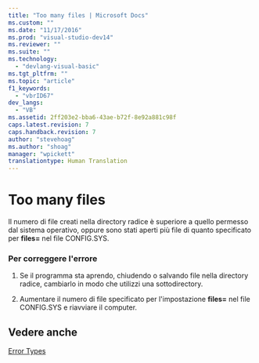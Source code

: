 ```yaml
---
title: "Too many files | Microsoft Docs"
ms.custom: ""
ms.date: "11/17/2016"
ms.prod: "visual-studio-dev14"
ms.reviewer: ""
ms.suite: ""
ms.technology: 
  - "devlang-visual-basic"
ms.tgt_pltfrm: ""
ms.topic: "article"
f1_keywords: 
  - "vbrID67"
dev_langs: 
  - "VB"
ms.assetid: 2ff203e2-bba6-43ae-b72f-8e92a881c98f
caps.latest.revision: 7
caps.handback.revision: 7
author: "stevehoag"
ms.author: "shoag"
manager: "wpickett"
translationtype: Human Translation
---
```

# Too many files
Il numero di file creati nella directory radice è superiore a quello permesso dal sistema operativo, oppure sono stati aperti più file di quanto specificato per **files\=** nel file CONFIG.SYS.  
  
### Per correggere l'errore  
  
1.  Se il programma sta aprendo, chiudendo o salvando file nella directory radice, cambiarlo in modo che utilizzi una sottodirectory.  
  
2.  Aumentare il numero di file specificato per l'impostazione **files\=** nel file CONFIG.SYS e riavviare il computer.  
  
## Vedere anche  
 [Error Types](../../../visual-basic/programming-guide/language-features/error-types.md)